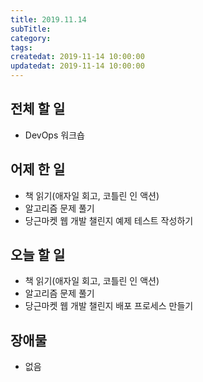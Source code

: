 ```yaml
---
title: 2019.11.14
subTitle: 
category: 
tags: 
createdat: 2019-11-14 10:00:00
updatedat: 2019-11-14 10:00:00
---
```


## 전체 할 일

* DevOps 워크숍

## 어제 한 일

* 책 읽기(애자일 회고, 코틀린 인 액션)
* 알고리즘 문제 풀기
* 당근마켓 웹 개발 챌린지 예제 테스트 작성하기

## 오늘 할 일

* 책 읽기(애자일 회고, 코틀린 인 액션)
* 알고리즘 문제 풀기
* 당근마켓 웹 개발 챌린지 배포 프로세스 만들기

## 장애물

* 없음